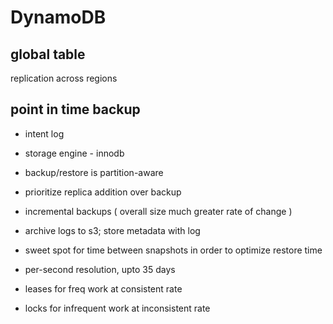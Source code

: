 # DynamoDB

## global table

replication across regions

## point in time backup

* intent log
* storage engine - innodb
* backup/restore is partition-aware
* prioritize replica addition over backup
* incremental backups ( overall size much greater rate of change )
* archive logs to s3; store metadata with log
* sweet spot for time between snapshots in order to optimize restore time
* per-second resolution, upto 35 days

* leases for freq work at consistent rate
* locks for infrequent work at inconsistent rate 
